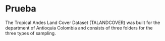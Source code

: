 # Prueba
The Tropical Andes Land Cover Dataset (TALANDCOVER) was built for the department of Antioquia Colombia and consists of three folders for the three types of sampling.
